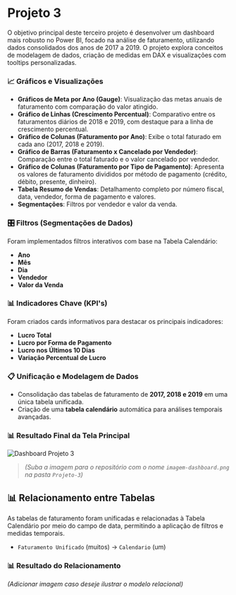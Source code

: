 
# **Projeto 3**

O objetivo principal deste terceiro projeto é desenvolver um dashboard mais robusto no Power BI, focado na análise de faturamento, utilizando dados consolidados dos anos de 2017 a 2019. O projeto explora conceitos de modelagem de dados, criação de medidas em DAX e visualizações com tooltips personalizadas.

### 📈 **Gráficos e Visualizações**  
- **Gráficos de Meta por Ano (Gauge)**: Visualização das metas anuais de faturamento com comparação do valor atingido.  
- **Gráfico de Linhas (Crescimento Percentual)**: Comparativo entre os faturamentos diários de 2018 e 2019, com destaque para a linha de crescimento percentual.  
- **Gráfico de Colunas (Faturamento por Ano)**: Exibe o total faturado em cada ano (2017, 2018 e 2019).  
- **Gráfico de Barras (Faturamento x Cancelado por Vendedor)**: Comparação entre o total faturado e o valor cancelado por vendedor.  
- **Gráfico de Colunas (Faturamento por Tipo de Pagamento)**: Apresenta os valores de faturamento divididos por método de pagamento (crédito, débito, presente, dinheiro).  
- **Tabela Resumo de Vendas**: Detalhamento completo por número fiscal, data, vendedor, forma de pagamento e valores.  
- **Segmentações**: Filtros por vendedor e valor da venda.

### 🎛️ **Filtros (Segmentações de Dados)**  
Foram implementados filtros interativos com base na Tabela Calendário:  
- **Ano**  
- **Mês**  
- **Dia**  
- **Vendedor**  
- **Valor da Venda**

### 📊 **Indicadores Chave (KPI's)**  
Foram criados cards informativos para destacar os principais indicadores:  
- **Lucro Total**  
- **Lucro por Forma de Pagamento**  
- **Lucro nos Últimos 10 Dias**  
- **Variação Percentual de Lucro**

### 📋 **Unificação e Modelagem de Dados**  
- Consolidação das tabelas de faturamento de **2017, 2018 e 2019** em uma única tabela unificada.
- Criação de uma **tabela calendário** automática para análises temporais avançadas.

### 📊 **Resultado Final da Tela Principal**
![Dashboard Projeto 3](https://github.com/Dyest/AtividadesPowerBi/blob/main/Projeto-3/imagem-dashboard.png)  
> *(Suba a imagem para o repositório com o nome `imagem-dashboard.png` na pasta `Projeto-3`)*

## 📊 **Relacionamento entre Tabelas**

As tabelas de faturamento foram unificadas e relacionadas à Tabela Calendário por meio do campo de data, permitindo a aplicação de filtros e medidas temporais. 

- `Faturamento Unificado` (muitos) → `Calendario` (um)

### 📊 **Resultado do Relacionamento**
*(Adicionar imagem caso deseje ilustrar o modelo relacional)*
